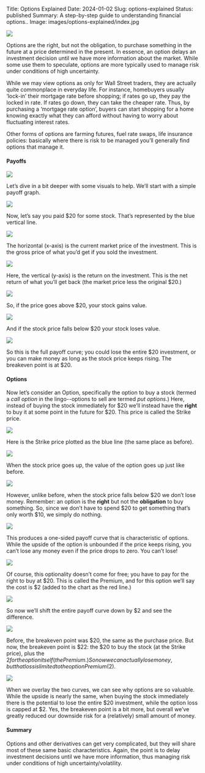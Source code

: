 Title: Options Explained
Date: 2024-01-02
Slug: options-explained
Status: published
Summary:  A step-by-step guide to understanding financial options..
Image: images/options-explained/index.jpg

![]({static}gekko.jpg)

Options are the right, but not the obligation, to purchase something in the future at a price determined in the present.  In essence, an option delays an investment decision until we have more information about the market. While some use them to speculate, options are more typically used to manage risk under conditions of high uncertainty.

While we may view options as only for Wall Street traders, they are actually quite commonplace in everyday life. For instance, homebuyers usually ‘lock-in’ their mortgage rate before shopping; if rates go up, they pay the locked in rate. If rates go down, they can take the cheaper rate. Thus, by purchasing a ‘mortgage rate option’, buyers can start shopping for a home knowing exactly what they can afford without having to worry about fluctuating interest rates.

Other forms of options are farming futures, fuel rate swaps, life insurance policies: basically where there is risk to be managed you’ll generally find options that manage it.

#### Payoffs

![]({static}1*9NU5BAfOoqJqKt-19DIP-Q.jpeg)

Let’s dive in a bit deeper with some visuals to help. We’ll start with a simple payoff graph.

![]({static}1*Hxi8bKrKEN_oyvKcVsbZWw.jpeg)

Now, let’s say you paid $20 for some stock. That’s represented by the blue vertical line.

![]({static}1*H20fG1RXvr4kFAfeZyrc2g.jpeg)

The horizontal (x-axis) is the current market price of the investment. This is the gross price of what you’d get if you sold the investment.

![]({static}1*7P-lANCNWfdUKoAyzNgXeA.jpeg)

Here, the vertical (y-axis) is the return on the investment. This is the net return of what you’ll get back (the market price less the original $20.)

![]({static}1*loTE_wYHuljKB8WGNpTcFw.jpeg)

So, if the price goes above $20, your stock gains value.

![]({static}1*VCF8MMYKSUi9BpVzPSM8EQ.jpeg)

And if the stock price falls below $20 your stock loses value.

![]({static}1*c9s0aDZwDB9DRoiZwDF9kw.jpeg)

So this is the full payoff curve; you could lose the entire $20 investment, or you can make money as long as the stock price keeps rising. The breakeven point is at $20.

#### Options

Now let’s consider an Option, specifically the option to buy a stock (termed a _call option_ in the lingo--options to sell are termed _put options_.) Here, instead of buying the stock immediately for $20 we’ll instead have the **right** to buy it at some point in the future for $20. This price is called the Strike price.

![]({static}1*Hxi8bKrKEN_oyvKcVsbZWw.jpeg)

Here is the Strike price plotted as the blue line (the same place as before).

![]({static}1*JCDGTND6z6TtNjCe2rUhPA.jpeg)

When the stock price goes up, the value of the option goes up just like before.

![]({static}1*m-R1evbmVFZGIPn-9zFM0w.jpeg)

However, unlike before, when the stock price falls below $20 we don’t lose money. Remember: an option is the **right** but not the **obligation** to buy something. So, since we don’t have to spend $20 to get something that’s only worth $10, we simply do nothing.

![]({static}1*b1bq9wjCqVzOVDjcQBCL-g.jpeg)

This produces a one-sided payoff curve that is characteristic of options. While the upside of the option is unbounded if the price keeps rising, you can’t lose any money even if the price drops to zero. You can’t lose!

![]({static}1*1CLVYDUEFLbG83CYNK9kog.jpeg)

Of course, this optionality doesn’t come for free; you have to pay for the right to buy at $20. This is called the Premium, and for this option we’ll say the cost is $2 (added to the chart as the red line.)

![]({static}1*uwKZiD2gsePu2hwR70ZQiw.jpeg)

So now we’ll shift the entire payoff curve down by $2 and see the difference.

![]({static}1*adkKoQqj8ZIbqAojDwjLBg.jpeg)

Before, the breakeven point was $20, the same as the purchase price. But now, the breakeven point is $22: the $20 to buy the stock (at the Strike price), plus the $2 for the option itself (the Premium.) So now we can actually lose money, but that loss is limited to the option Premium ($2).

![]({static}1*vOYE2s8fcbGVLzwHoBNobg.jpeg)

When we overlay the two curves, we can see why options are so valuable. While the upside is nearly the same, when buying the stock immediately there is the potential to lose the entire $20 investment, while the option loss is capped at $2. Yes, the breakeven point is a bit more, but overall we’ve greatly reduced our downside risk for a (relatively) small amount of money.

#### Summary

Options and other derivatives can get very complicated, but they will share most of these same basic characteristics. Again, the point is to delay investment decisions until we have more information, thus managing risk under conditions of high uncertainty/volatility.
